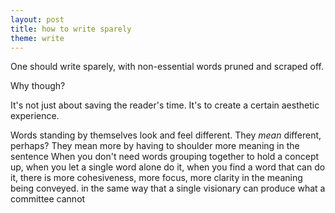 ```yaml
---
layout: post
title: how to write sparely
theme: write
---
```


One should write sparely, with non-essential words pruned and scraped off.

Why though?

It's not just about saving the reader's time.
It's to create a certain aesthetic experience.

Words standing by themselves look and feel different.
They _mean_ different, perhaps?
They mean more by having to shoulder more meaning in the sentence
When you don't need words grouping together to hold a concept up,
when you let a single word alone do it,
when you find a word that can do it,
there is more cohesiveness, more focus, more clarity in the meaning being conveyed.
in the same way that a single visionary can produce what a committee cannot